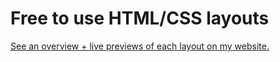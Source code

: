 # Free to use HTML/CSS layouts

[See an overview + live previews of each layout on my website.](https://ribo.zone/free/layouts/)
